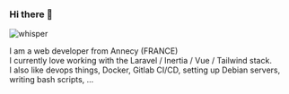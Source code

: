 ### Hi there 👋
![whisper](https://github.githubassets.com/images/mona-whisper.gif "whisper")

I am a web developer from Annecy (FRANCE)  
I currently love working with the Laravel / Inertia / Vue / Tailwind stack.  
I also like devops things, Docker, Gitlab CI/CD, setting up Debian servers, writing bash scripts, ...  

<!--
**tchartron/tchartron** is a ✨ _special_ ✨ repository because its `README.md` (this file) appears on your GitHub profile.

Here are some ideas to get you started:

- 🔭 I’m currently working on ...
- 🌱 I’m currently learning ...
- 👯 I’m looking to collaborate on ...
- 🤔 I’m looking for help with ...
- 💬 Ask me about ...
- 📫 How to reach me: ...
- 😄 Pronouns: ...
- ⚡ Fun fact: ...
-->
